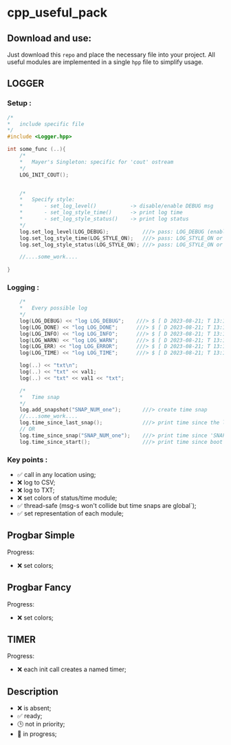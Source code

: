 # cpp_useful_pack

## Download and use:

Just download this `repo` and place the necessary file into your project. All useful modules are implemented in a single `hpp` file to simplify usage.

## LOGGER

### Setup :

```C++
/*
*   include specific file
*/
#include <Logger.hpp> 

int some_func (..){
    /*
    *   Mayer's Singleton: specific for 'cout' ostream
    */
    LOG_INIT_COUT();


    /*
    *   Specify style:
    *       - set_log_level()           -> disable/enable DEBUG msg
    *       - set_log_style_time()      -> print log time
    *       - set_log_style_status()    -> print log status
    */
    log.set_log_level(LOG_DEBUG);           ///> pass: LOG_DEBUG (enable DEBUG) or LOG_DEFAULT (disable DEBUG)
    log.set_log_style_time(LOG_STYLE_ON);   ///> pass: LOG_STYLE_ON or LOG_STYLE_OFF
    log.set_log_style_status(LOG_STYLE_ON); ///> pass: LOG_STYLE_ON or LOG_STYLE_OFF

    //....some_work....
    
}
```

### Logging :

```C++
    /*
    *   Every possible log 
    */
    log(LOG_DEBUG) << "log LOG_DEBUG";    ///> $ [ D 2023-08-21; T 13:17:26 ][ DEBUG   ]: log LOG_DEBUG
    log(LOG_DONE) << "log LOG_DONE";      ///> $ [ D 2023-08-21; T 13:17:26 ][ DONE    ]: log LOG_DONE
    log(LOG_INFO) << "log LOG_INFO";      ///> $ [ D 2023-08-21; T 13:17:26 ][ INFO    ]: log LOG_INFO
    log(LOG_WARN) << "log LOG_WARN";      ///> $ [ D 2023-08-21; T 13:17:26 ][ WARNING ]: log LOG_WARN
    log(LOG_ERR) << "log LOG_ERROR";      ///> $ [ D 2023-08-21; T 13:17:26 ][ ERROR   ]: log LOG_ERROR
    log(LOG_TIME) << "log LOG_TIME";      ///> $ [ D 2023-08-21; T 13:17:26 ][ TIME    ]: log LOG_TIME

    log(..) << "txt\n";
    log(..) << "txt" << val1;
    log(..) << "txt" << val1 << "txt";

    /*
    *   Time snap
    */
    log.add_snapshot("SNAP_NUM_one");       ///> create time snap
    //....some_work....
    log.time_since_last_snap();             ///> print time since the last added time snap
    // OR
    log.time_since_snap("SNAP_NUM_one");    ///> print time since 'SNAP_NUM_one' init
    log.time_since_start();                 ///> print time since boot
```
### Key points :

- ✅  call in any location using;
- ❌  log to CSV;
- ❌  log to TXT;
- ❌  set colors of status/time module;
- ✅  thread-safe (msg-s won't collide but time snaps are global`);
- ✅  set representation of each module;

## Progbar Simple

Progress:

- ❌  set colors;

## Progbar Fancy

Progress:

- ❌  set colors;
  
## TIMER

Progress:

- ❌  each init call creates a named timer;

## Description

- ❌  is absent;
- ✅  ready;
- 🕒  not in priority;
- 🚧  in progress;
